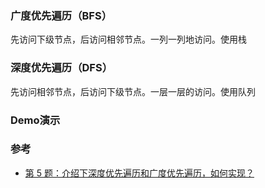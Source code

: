 
### 广度优先遍历（BFS）  
先访问下级节点，后访问相邻节点。一列一列地访问。使用栈  

### 深度优先遍历（DFS）  
先访问相邻节点，后访问下级节点。一层一层的访问。使用队列  

### Demo演示  


### 参考  
- [第 5 题：介绍下深度优先遍历和广度优先遍历，如何实现？](https://github.com/Advanced-Frontend/Daily-Interview-Question/issues/9)